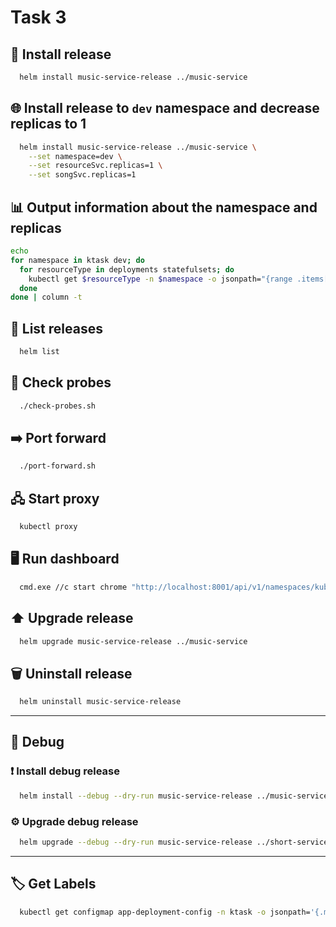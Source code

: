 # Task 3

## 📀 Install release

```bash
  helm install music-service-release ../music-service 
```

## 🌐 Install release to `dev` namespace and decrease replicas to 1

```bash
  helm install music-service-release ../music-service \
    --set namespace=dev \
    --set resourceSvc.replicas=1 \
    --set songSvc.replicas=1
```

## 📊 Output information about the namespace and replicas

```bash
echo
for namespace in ktask dev; do
  for resourceType in deployments statefulsets; do
    kubectl get $resourceType -n $namespace -o jsonpath="{range .items[*]}{'$resourceType\t'}{.metadata.name}{'\tnamespace='}{.metadata.namespace}{'\t\treplicas='}{.spec.replicas}{'\n'}{end}"
  done
done | column -t
```

## 📃 List releases

```bash
  helm list
```

## 🏥 Check probes

```bash
  ./check-probes.sh
```

## ➡️ Port forward

```bash
  ./port-forward.sh
```

## 🖧 Start proxy

```bash
  kubectl proxy
```

## 🖥️ Run dashboard

```bash
  cmd.exe //c start chrome "http://localhost:8001/api/v1/namespaces/kubernetes-dashboard/services/https:kubernetes-dashboard:/proxy/"
```

## ⬆️ Upgrade release

```bash
  helm upgrade music-service-release ../music-service
```

## 🗑️ Uninstall release

```bash
  helm uninstall music-service-release
```

-----------------

## 🐛 Debug

### ❗ Install debug release

```bash
  helm install --debug --dry-run music-service-release ../music-service
```

### ⚙️ Upgrade debug release

```bash
  helm upgrade --debug --dry-run music-service-release ../short-service
```
  
-----------------

## 🏷️ Get Labels

```bash
  kubectl get configmap app-deployment-config -n ktask -o jsonpath='{.metadata.labels}'
```